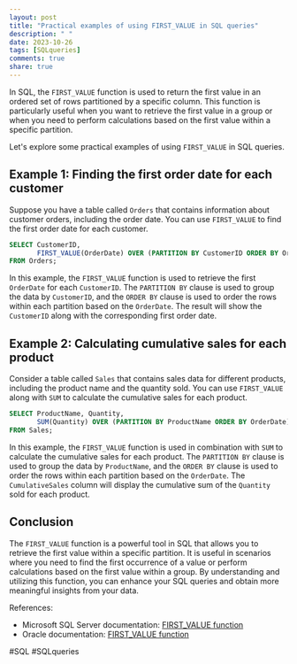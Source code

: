 ```yaml
---
layout: post
title: "Practical examples of using FIRST_VALUE in SQL queries"
description: " "
date: 2023-10-26
tags: [SQLqueries]
comments: true
share: true
---
```


In SQL, the `FIRST_VALUE` function is used to return the first value in an ordered set of rows partitioned by a specific column. This function is particularly useful when you want to retrieve the first value in a group or when you need to perform calculations based on the first value within a specific partition.

Let's explore some practical examples of using `FIRST_VALUE` in SQL queries.

## Example 1: Finding the first order date for each customer

Suppose you have a table called `Orders` that contains information about customer orders, including the order date. You can use `FIRST_VALUE` to find the first order date for each customer.

```sql
SELECT CustomerID, 
       FIRST_VALUE(OrderDate) OVER (PARTITION BY CustomerID ORDER BY OrderDate) AS FirstOrderDate
FROM Orders;
```

In this example, the `FIRST_VALUE` function is used to retrieve the first `OrderDate` for each `CustomerID`. The `PARTITION BY` clause is used to group the data by `CustomerID`, and the `ORDER BY` clause is used to order the rows within each partition based on the `OrderDate`. The result will show the `CustomerID` along with the corresponding first order date.

## Example 2: Calculating cumulative sales for each product

Consider a table called `Sales` that contains sales data for different products, including the product name and the quantity sold. You can use `FIRST_VALUE` along with `SUM` to calculate the cumulative sales for each product.

```sql
SELECT ProductName, Quantity,
       SUM(Quantity) OVER (PARTITION BY ProductName ORDER BY OrderDate) AS CumulativeSales
FROM Sales;
```

In this example, the `FIRST_VALUE` function is used in combination with `SUM` to calculate the cumulative sales for each product. The `PARTITION BY` clause is used to group the data by `ProductName`, and the `ORDER BY` clause is used to order the rows within each partition based on the `OrderDate`. The `CumulativeSales` column will display the cumulative sum of the `Quantity` sold for each product.

## Conclusion

The `FIRST_VALUE` function is a powerful tool in SQL that allows you to retrieve the first value within a specific partition. It is useful in scenarios where you need to find the first occurrence of a value or perform calculations based on the first value within a group. By understanding and utilizing this function, you can enhance your SQL queries and obtain more meaningful insights from your data.

References:
- Microsoft SQL Server documentation: [FIRST_VALUE function](https://docs.microsoft.com/en-us/sql/t-sql/functions/first-value-transact-sql)
- Oracle documentation: [FIRST_VALUE function](https://docs.oracle.com/en/database/oracle/oracle-database/19/sqlrf/FIRST_VALUE.html)

#SQL #SQLqueries
